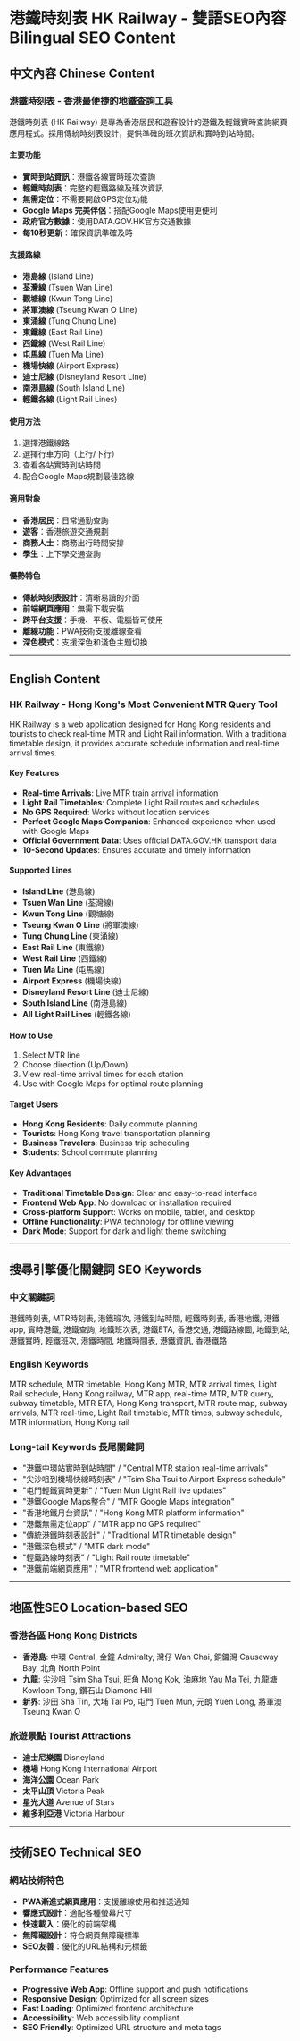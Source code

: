 # 港鐵時刻表 HK Railway - 雙語SEO內容 Bilingual SEO Content

## 中文內容 Chinese Content

### 港鐵時刻表 - 香港最便捷的地鐵查詢工具

港鐵時刻表 (HK Railway) 是專為香港居民和遊客設計的港鐵及輕鐵實時查詢網頁應用程式。採用傳統時刻表設計，提供準確的班次資訊和實時到站時間。

#### 主要功能
- **實時到站資訊**：港鐵各線實時班次查詢
- **輕鐵時刻表**：完整的輕鐵路線及班次資訊
- **無需定位**：不需要開啟GPS定位功能
- **Google Maps 完美伴侶**：搭配Google Maps使用更便利
- **政府官方數據**：使用DATA.GOV.HK官方交通數據
- **每10秒更新**：確保資訊準確及時

#### 支援路線
- **港島線** (Island Line)
- **荃灣線** (Tsuen Wan Line)  
- **觀塘線** (Kwun Tong Line)
- **將軍澳線** (Tseung Kwan O Line)
- **東涌線** (Tung Chung Line)
- **東鐵線** (East Rail Line)
- **西鐵線** (West Rail Line)
- **屯馬線** (Tuen Ma Line)
- **機場快線** (Airport Express)
- **迪士尼線** (Disneyland Resort Line)
- **南港島線** (South Island Line)
- **輕鐵各線** (Light Rail Lines)

#### 使用方法
1. 選擇港鐵線路
2. 選擇行車方向（上行/下行）
3. 查看各站實時到站時間
4. 配合Google Maps規劃最佳路線

#### 適用對象
- **香港居民**：日常通勤查詢
- **遊客**：香港旅遊交通規劃
- **商務人士**：商務出行時間安排
- **學生**：上下學交通查詢

#### 優勢特色
- **傳統時刻表設計**：清晰易讀的介面
- **前端網頁應用**：無需下載安裝
- **跨平台支援**：手機、平板、電腦皆可使用
- **離線功能**：PWA技術支援離線查看
- **深色模式**：支援深色和淺色主題切換

---

## English Content

### HK Railway - Hong Kong's Most Convenient MTR Query Tool

HK Railway is a web application designed for Hong Kong residents and tourists to check real-time MTR and Light Rail information. With a traditional timetable design, it provides accurate schedule information and real-time arrival times.

#### Key Features
- **Real-time Arrivals**: Live MTR train arrival information
- **Light Rail Timetables**: Complete Light Rail routes and schedules
- **No GPS Required**: Works without location services
- **Perfect Google Maps Companion**: Enhanced experience when used with Google Maps
- **Official Government Data**: Uses official DATA.GOV.HK transport data
- **10-Second Updates**: Ensures accurate and timely information

#### Supported Lines
- **Island Line** (港島線)
- **Tsuen Wan Line** (荃灣線)
- **Kwun Tong Line** (觀塘線)
- **Tseung Kwan O Line** (將軍澳線)
- **Tung Chung Line** (東涌線)
- **East Rail Line** (東鐵線)
- **West Rail Line** (西鐵線)
- **Tuen Ma Line** (屯馬線)
- **Airport Express** (機場快線)
- **Disneyland Resort Line** (迪士尼線)
- **South Island Line** (南港島線)
- **All Light Rail Lines** (輕鐵各線)

#### How to Use
1. Select MTR line
2. Choose direction (Up/Down)
3. View real-time arrival times for each station
4. Use with Google Maps for optimal route planning

#### Target Users
- **Hong Kong Residents**: Daily commute planning
- **Tourists**: Hong Kong travel transportation planning
- **Business Travelers**: Business trip scheduling
- **Students**: School commute planning

#### Key Advantages
- **Traditional Timetable Design**: Clear and easy-to-read interface
- **Frontend Web App**: No download or installation required
- **Cross-platform Support**: Works on mobile, tablet, and desktop
- **Offline Functionality**: PWA technology for offline viewing
- **Dark Mode**: Support for dark and light theme switching

---

## 搜尋引擎優化關鍵詞 SEO Keywords

### 中文關鍵詞
港鐵時刻表, MTR時刻表, 港鐵班次, 港鐵到站時間, 輕鐵時刻表, 香港地鐵, 港鐵app, 實時港鐵, 港鐵查詢, 地鐵班次表, 港鐵ETA, 香港交通, 港鐵路線圖, 地鐵到站, 港鐵實時, 輕鐵班次, 港鐵時間, 地鐵時間表, 港鐵資訊, 香港鐵路

### English Keywords
MTR schedule, MTR timetable, Hong Kong MTR, MTR arrival times, Light Rail schedule, Hong Kong railway, MTR app, real-time MTR, MTR query, subway timetable, MTR ETA, Hong Kong transport, MTR route map, subway arrivals, MTR real-time, Light Rail timetable, MTR times, subway schedule, MTR information, Hong Kong rail

### Long-tail Keywords 長尾關鍵詞
- "港鐵中環站實時到站時間" / "Central MTR station real-time arrivals"
- "尖沙咀到機場快線時刻表" / "Tsim Sha Tsui to Airport Express schedule"
- "屯門輕鐵實時更新" / "Tuen Mun Light Rail live updates"
- "港鐵Google Maps整合" / "MTR Google Maps integration"
- "香港地鐵月台資訊" / "Hong Kong MTR platform information"
- "港鐵無需定位app" / "MTR app no GPS required"
- "傳統港鐵時刻表設計" / "Traditional MTR timetable design"
- "港鐵深色模式" / "MTR dark mode"
- "輕鐵路線時刻表" / "Light Rail route timetable"
- "港鐵前端網頁應用" / "MTR frontend web application"

---

## 地區性SEO Location-based SEO

### 香港各區 Hong Kong Districts
- **香港島**: 中環 Central, 金鐘 Admiralty, 灣仔 Wan Chai, 銅鑼灣 Causeway Bay, 北角 North Point
- **九龍**: 尖沙咀 Tsim Sha Tsui, 旺角 Mong Kok, 油麻地 Yau Ma Tei, 九龍塘 Kowloon Tong, 鑽石山 Diamond Hill
- **新界**: 沙田 Sha Tin, 大埔 Tai Po, 屯門 Tuen Mun, 元朗 Yuen Long, 將軍澳 Tseung Kwan O

### 旅遊景點 Tourist Attractions
- **迪士尼樂園** Disneyland
- **機場** Hong Kong International Airport
- **海洋公園** Ocean Park
- **太平山頂** Victoria Peak
- **星光大道** Avenue of Stars
- **維多利亞港** Victoria Harbour

---

## 技術SEO Technical SEO

### 網站技術特色
- **PWA漸進式網頁應用**：支援離線使用和推送通知
- **響應式設計**：適配各種螢幕尺寸
- **快速載入**：優化的前端架構
- **無障礙設計**：符合網頁無障礙標準
- **SEO友善**：優化的URL結構和元標籤

### Performance Features
- **Progressive Web App**: Offline support and push notifications
- **Responsive Design**: Optimized for all screen sizes
- **Fast Loading**: Optimized frontend architecture
- **Accessibility**: Web accessibility compliant
- **SEO Friendly**: Optimized URL structure and meta tags
